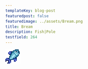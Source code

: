 ```yaml
---
templateKey: blog-post
featuredpost: false
featuredimage: ../assets/Bream.png
title: Bream
description: Fish|Pole
testfield: 264
---
```

![Bream](../assets/Bream.png)